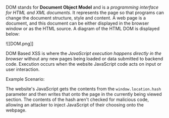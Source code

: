 
DOM stands for **Document Object Model** and is a *programming interface for HTML and XML documents*. It represents the page so that programs can change the document structure, style and content. A web page is a document, and this document can be either displayed in the browser window or as the HTML source. A diagram of the HTML DOM is displayed below:

![[DOM.png]]

DOM Based XSS is where the *JavaScript execution happens directly in the browser* without any new pages being loaded or data submitted to backend code. Execution occurs when the website JavaScript code acts on input or user interaction.

Example Scenario:

The website's JavaScript gets the contents from the `window.location.hash` parameter and then writes that onto the page in the currently being viewed section. The contents of the hash aren't checked for malicious code, allowing an attacker to inject JavaScript of their choosing onto the webpage.
